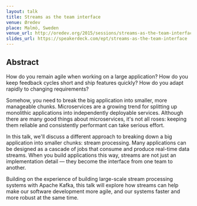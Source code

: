 ```yaml
---
layout: talk
title: Streams as the team interface
venue: Øredev
place: Malmö, Sweden
venue_url: http://oredev.org/2015/sessions/streams-as-the-team-interface
slides_url: https://speakerdeck.com/ept/streams-as-the-team-interface
---
```


<script async class="speakerdeck-embed" data-id="cd8f6b0806d746bbaeff46752622f3af" data-ratio="1.33333333333333" src="//speakerdeck.com/assets/embed.js"></script>

Abstract
--------

How do you remain agile when working on a large application? How do you keep feedback cycles short
and ship features quickly? How do you adapt rapidly to changing requirements?

Somehow, you need to break the big application into smaller, more manageable chunks. Microservices
are a growing trend for splitting up monolithic applications into independently deployable services.
Although there are many good things about microservices, it's not all roses: keeping them reliable
and consistently performant can take serious effort.

In this talk, we'll discuss a different approach to breaking down a big application into smaller
chunks: stream processing. Many applications can be designed as a cascade of jobs that consume and
produce real-time data streams. When you build applications this way, streams are not just an
implementation detail — they become the interface from one team to another.

Building on the experience of building large-scale stream processing systems with Apache Kafka, this
talk will explore how streams can help make our software development more agile, and our systems
faster and more robust at the same time.
